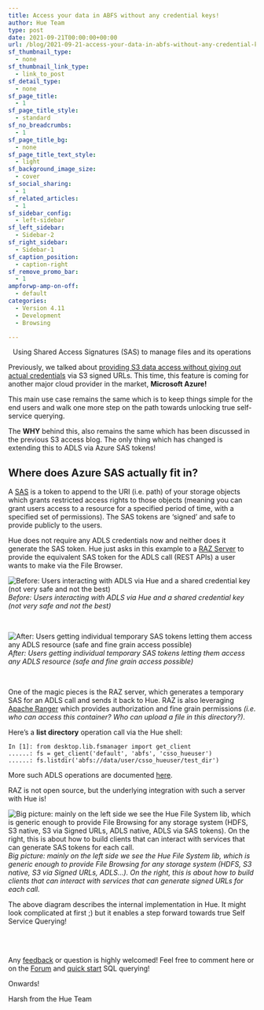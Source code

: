 ```yaml
---
title: Access your data in ABFS without any credential keys!
author: Hue Team
type: post
date: 2021-09-21T00:00:00+00:00
url: /blog/2021-09-21-access-your-data-in-abfs-without-any-credential-keys/
sf_thumbnail_type:
  - none
sf_thumbnail_link_type:
  - link_to_post
sf_detail_type:
  - none
sf_page_title:
  - 1
sf_page_title_style:
  - standard
sf_no_breadcrumbs:
  - 1
sf_page_title_bg:
  - none
sf_page_title_text_style:
  - light
sf_background_image_size:
  - cover
sf_social_sharing:
  - 1
sf_related_articles:
  - 1
sf_sidebar_config:
  - left-sidebar
sf_left_sidebar:
  - Sidebar-2
sf_right_sidebar:
  - Sidebar-1
sf_caption_position:
  - caption-right
sf_remove_promo_bar:
  - 1
ampforwp-amp-on-off:
  - default
categories:
  - Version 4.11
  - Development
  - Browsing

---
```


<p align="center"> Using Shared Access Signatures (SAS) to manage files and its operations </p>

Previously, we talked about [providing S3 data access without giving out actual credentials](/blog/2021-04-23-s3-file-access-without-any-credentials-and-signed-urls/) via S3 signed URLs. This time, this feature is coming for another major cloud provider in the market, **Microsoft Azure!**

This main use case remains the same which is to keep things simple for the end users and walk one more step on the path towards unlocking true self-service querying.

The **WHY** behind this, also remains the same which has been discussed in the previous S3 access blog. The only thing which has changed is extending this to ADLS via Azure SAS tokens!

## Where does Azure SAS actually fit in?

A [SAS](https://docs.microsoft.com/en-us/azure/storage/common/storage-sas-overview) is a token to append to the URI (i.e. path) of your storage objects which grants restricted access rights to those objects (meaning you can grant users access to a resource for a specified period of time, with a specified set of permissions). The SAS tokens are ‘signed’ and safe to provide publicly to the users.

Hue does not require any ADLS credentials now and neither does it generate the SAS token. Hue just asks in this example to a [RAZ Server](https://blog.cloudera.com/access-control-for-azure-adls-cloud-object-storage/) to provide the equivalent SAS token for the ADLS call (REST APIs) a user wants to make via the File Browser.

![Before: Users interacting with ADLS via Hue and a shared credential key (not very safe and not the best)](https://cdn.gethue.com/uploads/2021/09/before_raz_adls.png)<br>*Before: Users interacting with ADLS via Hue and a shared credential key (not very safe and not the best)*

<br>

![After: Users getting individual temporary SAS tokens letting them access any ADLS resource (safe and fine grain access possible)](https://cdn.gethue.com/uploads/2021/09/after_raz_adls.png)
<br>*After: Users getting individual temporary SAS tokens letting them access any ADLS resource (safe and fine grain access possible)*

<br>

One of the magic pieces is the RAZ server, which generates a temporary SAS for an ADLS call and sends it back to Hue. RAZ is also leveraging [Apache Ranger](https://ranger.apache.org/) which provides authorization and fine grain permissions *(i.e. who can access this container? Who can upload a file in this directory?)*.

Here’s a **list directory** operation call via the Hue shell:

    In [1]: from desktop.lib.fsmanager import get_client
    ......: fs = get_client('default', 'abfs', 'csso_hueuser')
    ......: fs.listdir('abfs://data/user/csso_hueuser/test_dir')

More such ADLS operations are documented [here](https://docs.gethue.com/developer/api/python/#adls).

RAZ is not open source, but the underlying integration with such a server with Hue is!

![Big picture: mainly on the left side we see the Hue File System lib, which is generic enough to provide File Browsing for any storage system (HDFS, S3 native, S3 via Signed URLs, ADLS native, ADLS via SAS tokens). On the right, this is about how to build clients that can interact with services that can generate SAS tokens for each call.](https://cdn-images-1.medium.com/max/3448/1*PZduhj0fHrxw-PVlue8aeA.png)
*Big picture: mainly on the left side we see the Hue File System lib, which is generic enough to provide File Browsing for any storage system (HDFS, S3 native, S3 via Signed URLs, ADLS…). On the right, this is about how to build clients that can interact with services that can generate signed URLs for each call.*

The above diagram describes the internal implementation in Hue. It might look complicated at first ;) but it enables a step forward towards true Self Service Querying!

</br>
</br>

Any [feedback](https://github.com/cloudera/hue/issues) or question is highly welcomed! Feel free to comment here or on the <a href="https://discourse.gethue.com/">Forum</a> and <a href="https://docs.gethue.com/quickstart/">quick start</a> SQL querying!

Onwards!

Harsh from the Hue Team
